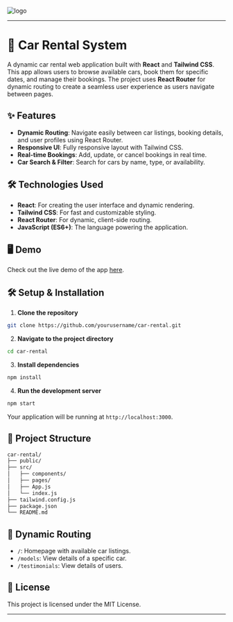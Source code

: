 ![logo](https://github.com/user-attachments/assets/ab649943-26de-4049-8c5a-0015ac51a809)

---

# 🚗 Car Rental System

A dynamic car rental web application built with **React** and **Tailwind CSS**. This app allows users to browse available cars, book them for specific dates, and manage their bookings. The project uses **React Router** for dynamic routing to create a seamless user experience as users navigate between pages.

## ✨ Features

- **Dynamic Routing**: Navigate easily between car listings, booking details, and user profiles using React Router.
- **Responsive UI**: Fully responsive layout with Tailwind CSS.
- **Real-time Bookings**: Add, update, or cancel bookings in real time.
- **Car Search & Filter**: Search for cars by name, type, or availability.

## 🛠️ Technologies Used

- **React**: For creating the user interface and dynamic rendering.
- **Tailwind CSS**: For fast and customizable styling.
- **React Router**: For dynamic, client-side routing.
- **JavaScript (ES6+)**: The language powering the application.

## 🖥️ Demo

Check out the live demo of the app [here](#).


## 🛠️ Setup & Installation

1. **Clone the repository**

```bash
git clone https://github.com/yourusername/car-rental.git
```

2. **Navigate to the project directory**

```bash
cd car-rental
```

3. **Install dependencies**

```bash
npm install
```

4. **Run the development server**

```bash
npm start
```

Your application will be running at `http://localhost:3000`.

## 📁 Project Structure

```bash
car-rental/
├── public/
├── src/
│   ├── components/
│   ├── pages/
│   ├── App.js
│   └── index.js
├── tailwind.config.js
├── package.json
└── README.md
```

## 🔄 Dynamic Routing

- `/`: Homepage with available car listings.
- `/models`: View details of a specific car.
- `/testimonials`: View details of users.

## 📝 License

This project is licensed under the MIT License.

---

